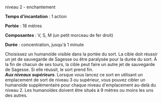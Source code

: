 niveau 2 - enchantement

**Temps d'incantation** : 1 action

**Portée** : 18 mètres

**Composantes** : V, S, M (un petit morceau de fer droit)

**Durée** : concentration, jusqu'à 1 minute

Choisissez un humanoïde visible dans la portée du sort. La cible doit réussir un jet de sauvegarde de Sagesse ou être paralysée pour la durée du sort. À la fin de chacun de ses tours, la cible peut faire un autre jet de sauvegarde de Sagesse. Si elle réussit, le sort prend fin.  
**_Aux niveaux supérieurs_**. Lorsque vous lancez ce sort en utilisant un emplacement de sort de niveau 3 ou supérieur, vous pouvez cibler un humanoïde supplémentaire pour chaque niveau d'emplacement au-delà du niveau 2. Les humanoïdes doivent être situés à 9 mètres ou moins les uns des autres.